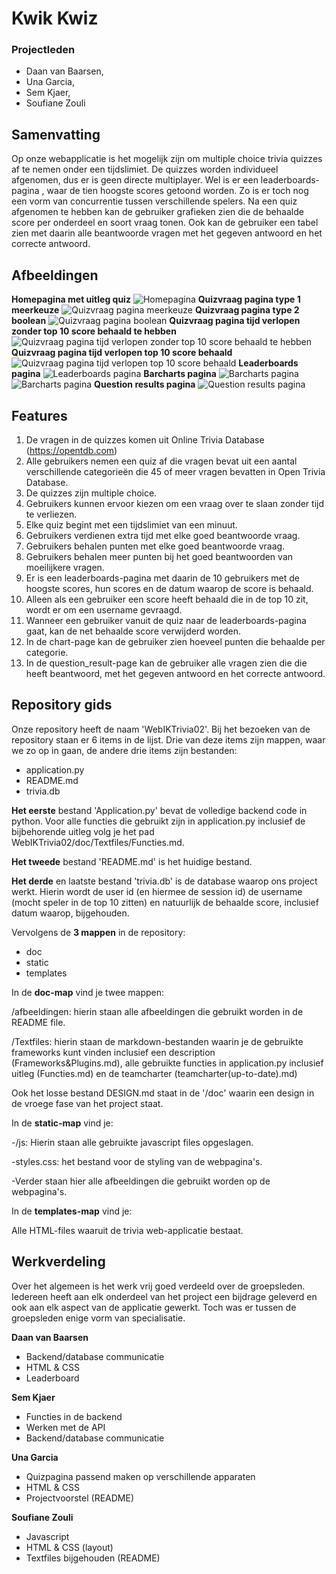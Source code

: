 # Kwik Kwiz
### Projectleden 
* Daan van Baarsen, 
* Una Garcia, 
* Sem Kjaer, 
* Soufiane Zouli

## Samenvatting
Op onze webapplicatie is het mogelijk zijn om  multiple choice trivia quizzes af te nemen onder een tijdslimiet. De quizzes worden individueel afgenomen, dus er is geen directe multiplayer. Wel is er een leaderboards-pagina , waar de tien hoogste scores getoond worden. Zo is er toch nog een vorm van concurrentie tussen verschillende spelers. Na een quiz afgenomen te hebben kan de gebruiker grafieken zien die de behaalde score per onderdeel en soort vraag tonen. Ook kan de gebruiker een tabel zien met daarin alle beantwoorde vragen met het gegeven antwoord en het correcte antwoord.

## Afbeeldingen
**Homepagina met uitleg quiz**
![Homepagina](https://i.imgur.com/I1EepTC.png)
**Quizvraag pagina type 1 meerkeuze**
![Quizvraag pagina meerkeuze](https://i.imgur.com/gobQsLO.png)
**Quizvraag pagina type 2 boolean**
![Quizvraag pagina boolean](https://i.imgur.com/ATSs2sh.png)
**Quizvraag pagina tijd verlopen zonder top 10 score behaald te hebben**
![Quizvraag pagina tijd verlopen zonder top 10 score behaald te hebben](https://i.imgur.com/2KWoOco.png)
**Quizvraag pagina tijd verlopen top 10 score behaald**
![Quizvraag pagina tijd verlopen top 10 score behaald](https://i.imgur.com/oSkyIT5.png)
**Leaderboards pagina**
![Leaderboards pagina](https://i.imgur.com/1Ksmhjj.png)
**Barcharts pagina**
![Barcharts pagina](https://i.imgur.com/IIAyq8s.png)![Barcharts pagina](https://i.imgur.com/5zJP0vX.png)
**Question results pagina**
![Question results pagina](https://i.imgur.com/H643Jcm.png)
## Features
1. De vragen in de quizzes komen uit Online Trivia Database (https://opentdb.com)
2. Alle gebruikers nemen een quiz af die vragen bevat uit een aantal verschillende categorieën die 45 of meer vragen bevatten in Open Trivia Database.
3. De quizzes zijn multiple choice.
4. Gebruikers kunnen ervoor kiezen om een vraag over te slaan zonder tijd te verliezen.
5. Elke quiz begint met een tijdslimiet van een minuut.
6. Gebruikers verdienen extra tijd met elke goed beantwoorde vraag.
7. Gebruikers behalen punten met elke goed beantwoorde vraag.
8. Gebruikers behalen meer punten bij het goed beantwoorden van moeilijkere vragen.
9. Er is een leaderboards-pagina met daarin de 10 gebruikers met de hoogste scores, hun scores en de datum waarop de score is behaald.
11. Alleen als een gebruiker een score heeft behaald die in de top 10 zit, wordt er om een username gevraagd.
12. Wanneer een gebruiker vanuit de quiz naar de leaderboards-pagina gaat, kan de net behaalde score verwijderd worden. 
13. In de chart-page kan de gebruiker zien hoeveel punten die behaalde per categorie.
14. In de question_result-page kan de gebruiker alle vragen zien die die heeft beantwoord, met het gegeven antwoord en het correcte antwoord.

## Repository gids

Onze repository heeft de naam 'WebIKTrivia02'. Bij het bezoeken van de repository staan er 6 items in de lijst. Drie van deze items zijn mappen, waar we zo op in gaan, de andere drie items zijn bestanden:

 - application.py
 - README.md
 - trivia.db
 
 **Het eerste** bestand 'Application.py' bevat de volledige backend code in python. Voor alle functies  die gebruikt zijn in application.py inclusief de bijbehorende uitleg volg je het pad WebIKTrivia02/doc/Textfiles/Functies.md.
 
**Het tweede** bestand 'README.md' is het huidige bestand.

**Het derde** en laatste bestand 'trivia.db' is de database waarop ons project werkt. Hierin wordt de user id (en hiermee de session id) de username (mocht speler in de top 10 zitten) en natuurlijk de behaalde score, inclusief datum waarop, bijgehouden.

Vervolgens de **3 mappen** in de repository:

 - doc
 - static
 - templates

In de **doc-map** vind je twee mappen:

/afbeeldingen: hierin staan alle afbeeldingen die gebruikt worden in de README file.

/Textfiles: hierin staan de markdown-bestanden waarin je de gebruikte frameworks kunt vinden inclusief een description (Frameworks&Plugins.md), alle gebruikte functies in application.py inclusief uitleg (Functies.md) en de teamcharter (teamcharter(up-to-date).md) 

Ook het losse bestand DESIGN.md staat in de '/doc' waarin een design in de vroege fase van het project staat.


In de **static-map** vind je:

-/js: Hierin staan alle gebruikte javascript files opgeslagen.

-styles.css: het bestand voor de styling van de webpagina's.

-Verder staan hier alle afbeeldingen die gebruikt worden op de webpagina's.

In de **templates-map** vind je:

Alle HTML-files waaruit de trivia web-applicatie bestaat.

## Werkverdeling

Over het algemeen is het werk vrij goed verdeeld over de groepsleden. Iedereen heeft aan elk onderdeel van het project een bijdrage geleverd en ook aan elk aspect van de applicatie gewerkt. Toch was er tussen de groepsleden enige vorm van specialisatie. 
 
**Daan van Baarsen**
 - Backend/database communicatie
 - HTML & CSS
 - Leaderboard

**Sem Kjaer**
- Functies in de backend
- Werken met de API
- Backend/database communicatie

**Una Garcia**
- Quizpagina passend maken op verschillende apparaten
- HTML & CSS
- Projectvoorstel (README) 

**Soufiane Zouli**
- Javascript
- HTML & CSS (layout)
- Textfiles bijgehouden (README)



<!--stackedit_data:
eyJoaXN0b3J5IjpbMjQzOTU1NTc3LDQ3Njg2NDM1MywtMjAxMD
c2Nzc4LC0xOTU2MzM1NjQ5LDE3ODkyNDY4MzYsLTEzNTY5ODkz
NDQsLTc3MDM5Njg4NywtMTMyMDIwMDgsLTE0OTMyMTA2NjZdfQ
==
-->